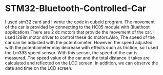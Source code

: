 # STM32-Bluetooth-Controlled-Car
 I used stm32 card and I wrote the code in cubeid program. The movement of the car is provided by connecting to the HC05 module with Bluethoot applications.There are 2 dc motors that provide the movement of the car. I used l298n motor driver to control these dc motors.Also, The speed of the car can be adjusted with the potentiometer. However, the speed adjusted with the potentiometer may decrease with effects such as friction, so I used the Lm393 speed sensor. With this sensor, the speed of the car is measured. The speed value of the car and the total distance it takes are calculated and reflected on the LCD screen. In addition, we can observe the date and time on the LCD screen.
